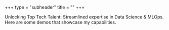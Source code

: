 +++
type = "subheader"
title = ""
+++

Unlocking Top Tech Talent: Streamlined expertise in Data Science & MLOps. Here are some demos that showcase my capabilities.
